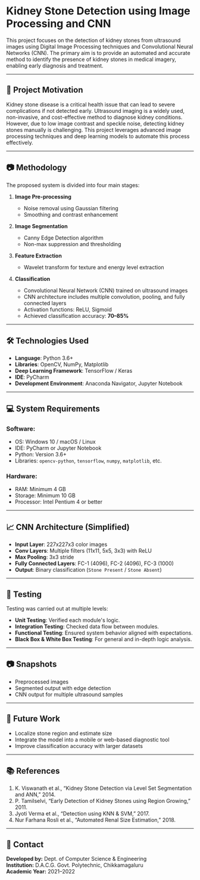 # Kidney Stone Detection using Image Processing and CNN

This project focuses on the detection of kidney stones from ultrasound images using Digital Image Processing techniques and Convolutional Neural Networks (CNN). The primary aim is to provide an automated and accurate method to identify the presence of kidney stones in medical imagery, enabling early diagnosis and treatment.

---

## 🧠 Project Motivation

Kidney stone disease is a critical health issue that can lead to severe complications if not detected early. Ultrasound imaging is a widely used, non-invasive, and cost-effective method to diagnose kidney conditions. However, due to low image contrast and speckle noise, detecting kidney stones manually is challenging. This project leverages advanced image processing techniques and deep learning models to automate this process effectively.

---

## 📷 Methodology

The proposed system is divided into four main stages:

1. **Image Pre-processing**
   - Noise removal using Gaussian filtering
   - Smoothing and contrast enhancement

2. **Image Segmentation**
   - Canny Edge Detection algorithm
   - Non-max suppression and thresholding

3. **Feature Extraction**
   - Wavelet transform for texture and energy level extraction

4. **Classification**
   - Convolutional Neural Network (CNN) trained on ultrasound images
   - CNN architecture includes multiple convolution, pooling, and fully connected layers
   - Activation functions: ReLU, Sigmoid
   - Achieved classification accuracy: **70–85%**

---

## 🛠 Technologies Used

- **Language**: Python 3.6+
- **Libraries**: OpenCV, NumPy, Matplotlib
- **Deep Learning Framework**: TensorFlow / Keras
- **IDE**: PyCharm
- **Development Environment**: Anaconda Navigator, Jupyter Notebook

---

## 💻 System Requirements

### Software:
- OS: Windows 10 / macOS / Linux
- IDE: PyCharm or Jupyter Notebook
- Python: Version 3.6+
- Libraries: `opencv-python`, `tensorflow`, `numpy`, `matplotlib`, etc.

### Hardware:
- RAM: Minimum 4 GB
- Storage: Minimum 10 GB
- Processor: Intel Pentium 4 or better

---

## 📈 CNN Architecture (Simplified)

- **Input Layer**: 227x227x3 color images
- **Conv Layers**: Multiple filters (11x11, 5x5, 3x3) with ReLU
- **Max Pooling**: 3x3 stride
- **Fully Connected Layers**: FC-1 (4096), FC-2 (4096), FC-3 (1000)
- **Output**: Binary classification (`Stone Present` / `Stone Absent`)

---

## 🧪 Testing

Testing was carried out at multiple levels:
- **Unit Testing**: Verified each module's logic.
- **Integration Testing**: Checked data flow between modules.
- **Functional Testing**: Ensured system behavior aligned with expectations.
- **Black Box & White Box Testing**: For general and in-depth logic analysis.

---

## 📷 Snapshots

- Preprocessed images
- Segmented output with edge detection
- CNN output for multiple ultrasound samples

---

## 🔮 Future Work

- Localize stone region and estimate size
- Integrate the model into a mobile or web-based diagnostic tool
- Improve classification accuracy with larger datasets

---

## 📚 References

1. K. Viswanath et al., “Kidney Stone Detection via Level Set Segmentation and ANN,” 2014.
2. P. Tamilselvi, “Early Detection of Kidney Stones using Region Growing,” 2011.
3. Jyoti Verma et al., “Detection using KNN & SVM,” 2017.
4. Nur Farhana Rosli et al., “Automated Renal Size Estimation,” 2018.

---

## 📩 Contact

**Developed by:** Dept. of Computer Science & Engineering  
**Institution:** D.A.C.G. Govt. Polytechnic, Chikkamagaluru  
**Academic Year:** 2021–2022

